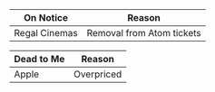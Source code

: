 | On Notice     | Reason                    |
| ------------- | ------------------------- |
| Regal Cinemas | Removal from Atom tickets |

| Dead to Me | Reason     |
| ---------- | ---------- |
| Apple      | Overpriced |
